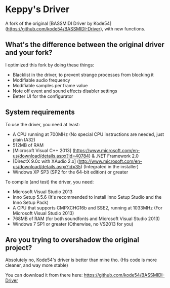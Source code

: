 # Keppy's Driver
A fork of the original [BASSMIDI Driver by Kode54] (https://github.com/kode54/BASSMIDI-Driver), with new functions.

## What's the difference between the original driver and your fork?
I optimized this fork by doing these things:
- Blacklist in the driver, to prevent strange processes from blocking it
- Modifiable audio frequency
- Modifiable samples per frame value
- Note off event and sound effects disabler settings
- Better UI for the configurator

## System requirements
To use the driver, you need at least:
- A CPU running at 700MHz (No special CPU instructions are needed, just plain IA32)
- 512MB of RAM
- [Microsoft Visual C++ 2013] (https://www.microsoft.com/en-us/download/details.aspx?id=40784) & .NET Framework 2.0
- [DirectX 9.0c with XAudio 2.x] (http://www.microsoft.com/en-us/download/details.aspx?id=35) (Integrated in the installer)
- Windows XP SP3 (SP2 for the 64-bit edition) or greater

To compile (and test) the driver, you need:
- Microsoft Visual Studio 2013
- Inno Setup 5.5.6 (It's recommended to install Inno Setup Studio and the Inno Setup Pack)
- A CPU that supports CMPXCHG16b and SSE2, running at 1033MHz (For Microsoft Visual Studio 2013)
- 768MB of RAM (for both soundfonts and Microsoft Visual Studio 2013)
- Windows 7 SP1 or greater (Otherwise, no VS2013 for you)

## Are you trying to overshadow the original project?
Absolutely no, Kode54's driver is better than mine tho. (His code is more cleaner, and way more stable)

You can download it from there here: https://github.com/kode54/BASSMIDI-Driver
